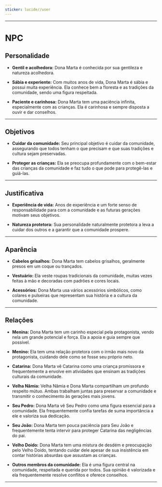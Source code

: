 ```yaml
---
sticker: lucide//user
---
```

---
# NPC

## Personalidade

- **Gentil e acolhedora:** Dona Marta é conhecida por sua gentileza e natureza acolhedora.

- **Sábia e experiente:** Com muitos anos de vida, Dona Marta é sábia e possui muita experiência. Ela conhece bem a floresta e as tradições da comunidade, sendo uma figura respeitada.

- **Paciente e carinhosa:** Dona Marta tem uma paciência infinita, especialmente com as crianças. Ela é carinhosa e sempre disposta a ouvir e dar conselhos.

---
## Objetivos

- **Cuidar da comunidade:** Seu principal objetivo é cuidar da comunidade, assegurando que todos tenham o que precisam e que suas tradições e cultura sejam preservadas.

- **Proteger as crianças:** Ela se preocupa profundamente com o bem-estar das crianças da comunidade e faz tudo o que pode para protegê-las e guiá-las.

---
## Justificativa

- **Experiência de vida:** Anos de experiência e um forte senso de responsabilidade para com a comunidade e as futuras gerações motivam seus objetivos.

- **Natureza protetora:** Sua personalidade naturalmente protetora a leva a cuidar dos outros e a garantir que a comunidade prospere.

---
## Aparência 

- **Cabelos grisalhos:** Dona Marta tem cabelos grisalhos, geralmente presos em um coque ou trançados.

- **Vestuário:** Ela veste roupas tradicionais da comunidade, muitas vezes feitas à mão e decoradas com padrões e cores locais.

- **Acessórios:** Dona Marta usa vários acessórios simbólicos, como colares e pulseiras que representam sua história e a cultura da comunidade.

---
## Relações

- **Menina:** Dona Marta tem um carinho especial pela protagonista, vendo nela um grande potencial e força. Ela a apoia e guia sempre que possível.

- **Menino:** Ela tem uma relação protetora com o irmão mais novo da protagonista, cuidando dele como se fosse seu próprio neto.

- **Catarina:** Dona Marta vê Catarina como uma criança promissora e frequentemente a envolve em atividades que ensinam as tradições culturais da comunidade.

- **Velha Nâmia:** Velha Nâmia e Dona Marta compartilham um profundo respeito mútuo. Ambas trabalham juntas para preservar a comunidade e transmitir o conhecimento às gerações mais jovens.

- **Seu Pedro:** Dona Marta vê Seu Pedro como uma figura essencial para a comunidade. Ela frequentemente confia tarefas de suma importância a ele e valoriza sua dedicação.

- **Seu João:** Dona Marta tem pouca paciência para Seu João e frequentemente tenta intervir para proteger Catarina das negligências do pai.

- **Velho Doido:** Dona Marta tem uma mistura de desdém e preocupação pelo Velho Doido, tentando cuidar dele apesar de sua insistência em contar histórias absurdas que assustam as crianças.

- **Outros membros da comunidade:** Ela é uma figura central na comunidade, respeitada e querida por todos. Sua opinião é valorizada e ela frequentemente resolve conflitos e oferece conselhos.

---
